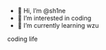 - 👋 Hi, I’m @sh1ne
- 👀 I’m interested in coding
- 🌱 I’m currently learning wzu

coding life

<!---
gotulip/gotulip is a ✨ special ✨ repository because its `README.md` (this file) appears on your GitHub profile.
You can click the Preview link to take a look at your changes.
--->
